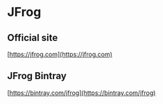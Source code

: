 # JFrog

## Official site
[https://jfrog.com](https://jfrog.com)

## JFrog Bintray
[https://bintray.com/jfrog](https://bintray.com/jfrog)
